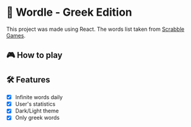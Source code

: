 # :game_die: Wordle - Greek Edition

This project was made using React. The words list taken from [Scrabble Games](https://sites.google.com/site/dimizaro/lexiko/lexeis5grammaton).

##  :video_game: How to play

##  :hammer_and_wrench: Features
- [x] Infinite words daily <br />
- [x] User's statistics <br />
- [x] Dark/Light theme <br />
- [x] Only greek words <br />
